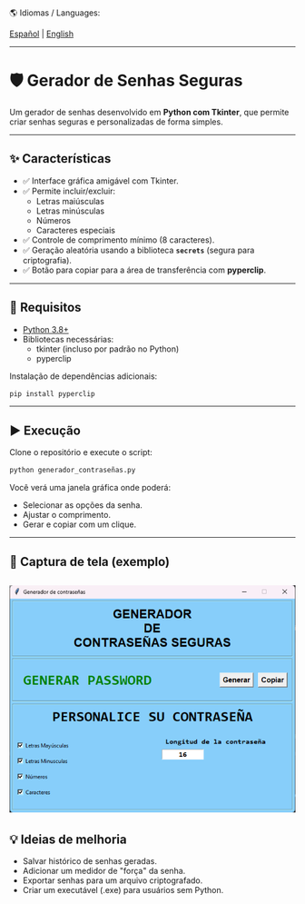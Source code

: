 🌎 Idiomas / Languages:  

[Español](README.md) | [English](README.en.md)

---

# 🛡️ Gerador de Senhas Seguras

Um gerador de senhas desenvolvido em **Python com Tkinter**, que permite criar senhas seguras e personalizadas de forma simples.

---

## ✨ Características

- ✅ Interface gráfica amigável com Tkinter.
- ✅ Permite incluir/excluir:
  - Letras maiúsculas
  - Letras minúsculas
  - Números
  - Caracteres especiais
- ✅ Controle de comprimento mínimo (8 caracteres).
- ✅ Geração aleatória usando a biblioteca **`secrets`** (segura para criptografia).
- ✅ Botão para copiar para a área de transferência com **pyperclip**.

---

## 🚀 Requisitos

- [Python 3.8+](https://www.python.org/downloads/)  
- Bibliotecas necessárias:  
  - tkinter (incluso por padrão no Python)  
  - pyperclip  

Instalação de dependências adicionais:

```bash
pip install pyperclip
```
---

## ▶️ Execução
Clone o repositório e execute o script:

```bash
python generador_contraseñas.py
```

Você verá uma janela gráfica onde poderá:

- Selecionar as opções da senha.
- Ajustar o comprimento.
- Gerar e copiar com um clique.

---
## 📸 Captura de tela (exemplo)

![Gerador de senhas](https://github.com/albertoh88/generador_de_contrasenhas/blob/main/generador_de_contrasenhas.png)
---

## 💡 Ideias de melhoria

- Salvar histórico de senhas geradas.
- Adicionar um medidor de "força" da senha.
- Exportar senhas para um arquivo criptografado.
- Criar um executável (.exe) para usuários sem Python.
